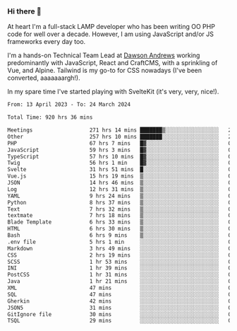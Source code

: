 ### Hi there 👋

<!--
**JamesNock/JamesNock** is a ✨ _special_ ✨ repository because its `README.md` (this file) appears on your GitHub profile.

Here are some ideas to get you started:

- 🔭 I’m currently working on ...
- 🌱 I’m currently learning ...
- 👯 I’m looking to collaborate on ...
- 🤔 I’m looking for help with ...
- 💬 Ask me about ...
- 📫 How to reach me: ...
- 😄 Pronouns: ...
- ⚡ Fun fact: ...
-->
At heart I'm a full-stack LAMP developer who has been writing OO PHP code for well over a decade. However, I am using JavaScript and/or JS frameworks every day too.

I'm a hands-on Technical Team Lead at [Dawson Andrews](https://www.dawsonandrews.com/) working predominantly with JavaScript, React and CraftCMS, with a sprinkling of Vue, and Alpine. Tailwind is my go-to for CSS nowadays (I've been converted, aaaaaaargh!).

In my spare time I've started playing with SvelteKit (it's very, very, nice!).

<!--START_SECTION:waka-->

```txt
From: 13 April 2023 - To: 24 March 2024

Total Time: 920 hrs 36 mins

Meetings                  271 hrs 14 mins ███████▒░░░░░░░░░░░░░░░░░   29.47 %
Other                     257 hrs 10 mins ███████░░░░░░░░░░░░░░░░░░   27.94 %
PHP                       67 hrs 7 mins   █▓░░░░░░░░░░░░░░░░░░░░░░░   07.29 %
JavaScript                59 hrs 3 mins   █▓░░░░░░░░░░░░░░░░░░░░░░░   06.42 %
TypeScript                57 hrs 10 mins  █▓░░░░░░░░░░░░░░░░░░░░░░░   06.21 %
Twig                      56 hrs 1 min    █▓░░░░░░░░░░░░░░░░░░░░░░░   06.09 %
Svelte                    31 hrs 51 mins  █░░░░░░░░░░░░░░░░░░░░░░░░   03.46 %
Vue.js                    15 hrs 19 mins  ▒░░░░░░░░░░░░░░░░░░░░░░░░   01.67 %
JSON                      14 hrs 46 mins  ▒░░░░░░░░░░░░░░░░░░░░░░░░   01.61 %
Log                       12 hrs 31 mins  ▒░░░░░░░░░░░░░░░░░░░░░░░░   01.36 %
YAML                      9 hrs 24 mins   ▒░░░░░░░░░░░░░░░░░░░░░░░░   01.02 %
Python                    8 hrs 37 mins   ▒░░░░░░░░░░░░░░░░░░░░░░░░   00.94 %
Text                      7 hrs 32 mins   ▒░░░░░░░░░░░░░░░░░░░░░░░░   00.82 %
textmate                  7 hrs 18 mins   ▒░░░░░░░░░░░░░░░░░░░░░░░░   00.79 %
Blade Template            6 hrs 33 mins   ▒░░░░░░░░░░░░░░░░░░░░░░░░   00.71 %
HTML                      6 hrs 30 mins   ▒░░░░░░░░░░░░░░░░░░░░░░░░   00.71 %
Bash                      6 hrs 9 mins    ▒░░░░░░░░░░░░░░░░░░░░░░░░   00.67 %
.env file                 5 hrs 1 min     ░░░░░░░░░░░░░░░░░░░░░░░░░   00.55 %
Markdown                  3 hrs 49 mins   ░░░░░░░░░░░░░░░░░░░░░░░░░   00.42 %
CSS                       2 hrs 19 mins   ░░░░░░░░░░░░░░░░░░░░░░░░░   00.25 %
SCSS                      1 hr 53 mins    ░░░░░░░░░░░░░░░░░░░░░░░░░   00.21 %
INI                       1 hr 39 mins    ░░░░░░░░░░░░░░░░░░░░░░░░░   00.18 %
PostCSS                   1 hr 31 mins    ░░░░░░░░░░░░░░░░░░░░░░░░░   00.17 %
Java                      1 hr 21 mins    ░░░░░░░░░░░░░░░░░░░░░░░░░   00.15 %
XML                       47 mins         ░░░░░░░░░░░░░░░░░░░░░░░░░   00.09 %
SQL                       47 mins         ░░░░░░░░░░░░░░░░░░░░░░░░░   00.09 %
Gherkin                   42 mins         ░░░░░░░░░░░░░░░░░░░░░░░░░   00.08 %
JSON5                     31 mins         ░░░░░░░░░░░░░░░░░░░░░░░░░   00.06 %
GitIgnore file            30 mins         ░░░░░░░░░░░░░░░░░░░░░░░░░   00.06 %
TSQL                      29 mins         ░░░░░░░░░░░░░░░░░░░░░░░░░   00.05 %
```

<!--END_SECTION:waka-->
